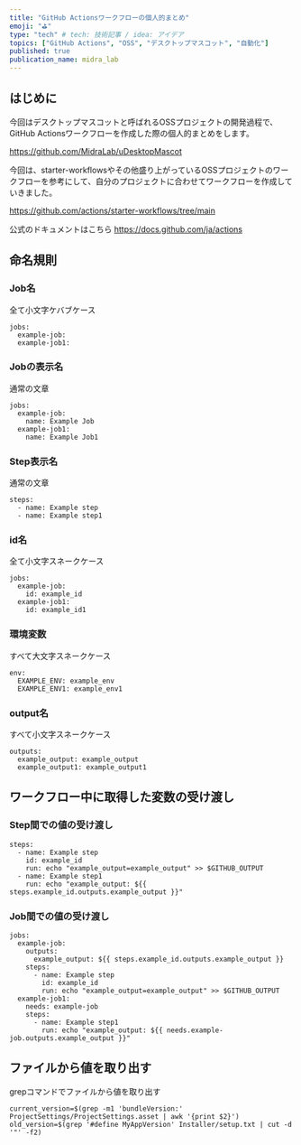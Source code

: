 ```yaml
---
title: "GitHub Actionsワークフローの個人的まとめ"
emoji: "⛳"
type: "tech" # tech: 技術記事 / idea: アイデア
topics: ["GitHub Actions", "OSS", "デスクトップマスコット", "自動化"]
published: true
publication_name: midra_lab
---
```


## はじめに

今回はデスクトップマスコットと呼ばれるOSSプロジェクトの開発過程で、GitHub Actionsワークフローを作成した際の個人的まとめをします。

https://github.com/MidraLab/uDesktopMascot


今回は、starter-workflowsやその他盛り上がっているOSSプロジェクトのワークフローを参考にして、自分のプロジェクトに合わせてワークフローを作成していきました。

https://github.com/actions/starter-workflows/tree/main

公式のドキュメントはこちら
https://docs.github.com/ja/actions


## 命名規則
### Job名
全て小文字ケバブケース
```
jobs:
  example-job:
  example-job1:
```

### Jobの表示名
通常の文章
```
jobs:
  example-job:
    name: Example Job
  example-job1:
    name: Example Job1
```

### Step表示名
通常の文章
```
steps:
  - name: Example step
  - name: Example step1
```

### id名
全て小文字スネークケース
```
jobs:
  example-job:
    id: example_id
  example-job1:
    id: example_id1
```

### 環境変数
すべて大文字スネークケース
```
env:
  EXAMPLE_ENV: example_env
  EXAMPLE_ENV1: example_env1
```

### output名
すべて小文字スネークケース
```
outputs:
  example_output: example_output
  example_output1: example_output1
```

## ワークフロー中に取得した変数の受け渡し
### Step間での値の受け渡し
```
steps:
  - name: Example step
    id: example_id
    run: echo "example_output=example_output" >> $GITHUB_OUTPUT
  - name: Example step1
    run: echo "example_output: ${{ steps.example_id.outputs.example_output }}"
```

### Job間での値の受け渡し
```
jobs:
  example-job:
    outputs:
      example_output: ${{ steps.example_id.outputs.example_output }}
    steps:
      - name: Example step
        id: example_id
        run: echo "example_output=example_output" >> $GITHUB_OUTPUT
  example-job1:
    needs: example-job
    steps:
      - name: Example step1
        run: echo "example_output: ${{ needs.example-job.outputs.example_output }}"
```

## ファイルから値を取り出す
grepコマンドでファイルから値を取り出す
```
current_version=$(grep -m1 'bundleVersion:' ProjectSettings/ProjectSettings.asset | awk '{print $2}')
old_version=$(grep '#define MyAppVersion' Installer/setup.txt | cut -d '"' -f2)
```

